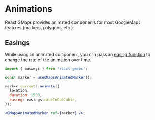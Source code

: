 # Animations

React GMaps provides animated components for most GoogleMaps features (markers, polygons, etc.).

## Easings

While using an animated component, you can pass an [easing function](https://easings.net/) to change the rate of the animation over time.

```jsx
import { easings } from "react-gmaps";

const marker = useGMapsAnimatedMarker();

marker.current?.animate({
  location,
  duration: 1500,
  easing: easings.easeInOutCubic,
});

<GMapsAnimatedMarker ref={marker} />;
```
